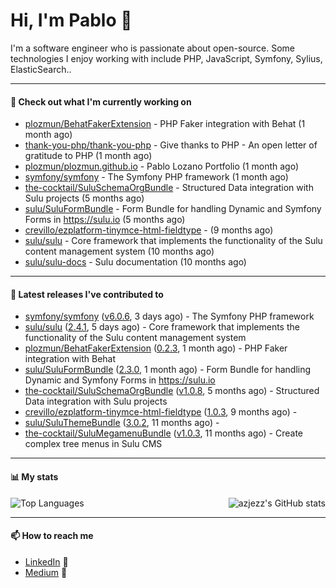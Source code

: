 # Hi, I'm Pablo 👋

I'm a software engineer who is passionate about open-source. Some technologies I enjoy working with include PHP, JavaScript, Symfony, Sylius, ElasticSearch..

---
#### 👷 Check out what I'm currently working on

- [plozmun/BehatFakerExtension](https://github.com/plozmun/BehatFakerExtension) - PHP Faker integration with Behat (1 month ago)
- [thank-you-php/thank-you-php](https://github.com/thank-you-php/thank-you-php) - Give thanks to PHP - An open letter of gratitude to PHP (1 month ago)
- [plozmun/plozmun.github.io](https://github.com/plozmun/plozmun.github.io) - Pablo Lozano Portfolio (1 month ago)
- [symfony/symfony](https://github.com/symfony/symfony) - The Symfony PHP framework (1 month ago)
- [the-cocktail/SuluSchemaOrgBundle](https://github.com/the-cocktail/SuluSchemaOrgBundle) - Structured Data integration with Sulu projects (5 months ago)
- [sulu/SuluFormBundle](https://github.com/sulu/SuluFormBundle) - Form Bundle for handling Dynamic and Symfony Forms in https://sulu.io (5 months ago)
- [crevillo/ezplatform-tinymce-html-fieldtype](https://github.com/crevillo/ezplatform-tinymce-html-fieldtype) -  (9 months ago)
- [sulu/sulu](https://github.com/sulu/sulu) - Core framework that implements the functionality of the Sulu content management system (10 months ago)
- [sulu/sulu-docs](https://github.com/sulu/sulu-docs) - Sulu documentation (10 months ago)

---

#### 🔭 Latest releases I've contributed to

- [symfony/symfony](https://github.com/symfony/symfony) ([v6.0.6](https://github.com/symfony/symfony/releases/tag/v6.0.6), 3 days ago) - The Symfony PHP framework
- [sulu/sulu](https://github.com/sulu/sulu) ([2.4.1](https://github.com/sulu/sulu/releases/tag/2.4.1), 5 days ago) - Core framework that implements the functionality of the Sulu content management system
- [plozmun/BehatFakerExtension](https://github.com/plozmun/BehatFakerExtension) ([0.2.3](https://github.com/plozmun/BehatFakerExtension/releases/tag/0.2.3), 1 month ago) - PHP Faker integration with Behat
- [sulu/SuluFormBundle](https://github.com/sulu/SuluFormBundle) ([2.3.0](https://github.com/sulu/SuluFormBundle/releases/tag/2.3.0), 1 month ago) - Form Bundle for handling Dynamic and Symfony Forms in https://sulu.io
- [the-cocktail/SuluSchemaOrgBundle](https://github.com/the-cocktail/SuluSchemaOrgBundle) ([v1.0.8](https://github.com/the-cocktail/SuluSchemaOrgBundle/releases/tag/v1.0.8), 5 months ago) - Structured Data integration with Sulu projects
- [crevillo/ezplatform-tinymce-html-fieldtype](https://github.com/crevillo/ezplatform-tinymce-html-fieldtype) ([1.0.3](https://github.com/crevillo/ezplatform-tinymce-html-fieldtype/releases/tag/1.0.3), 9 months ago) - 
- [sulu/SuluThemeBundle](https://github.com/sulu/SuluThemeBundle) ([3.0.2](https://github.com/sulu/SuluThemeBundle/releases/tag/3.0.2), 11 months ago) - 
- [the-cocktail/SuluMegamenuBundle](https://github.com/the-cocktail/SuluMegamenuBundle) ([v1.0.3](https://github.com/the-cocktail/SuluMegamenuBundle/releases/tag/v1.0.3), 11 months ago) - Create complex tree menus in Sulu CMS

---

#### 📊 My stats

<img align="right" alt="azjezz's GitHub stats" src="https://github-readme-stats.vercel.app/api?username=plozmun&count_private=1&show_icons=true&" />

![Top Languages](https://github-readme-stats.vercel.app/api/top-langs/?username=plozmun)

---

#### 📫 How to reach me
- <a href="https://www.linkedin.com/in/pablolozano">LinkedIn</a> 💼
- <a href="https://medium.com/@lozanomunarriz">Medium</a> 📝

